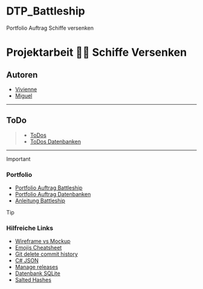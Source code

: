 # DTP_Battleship
Portfolio Auftrag Schiffe versenken


# Projektarbeit :ship::boom: Schiffe Versenken 
## Autoren
- [Vivienne](https://github.com/Vivienne-00)
- [Miguel](https://github.com/EMCninja3)

---
## ToDo
> - [ToDos](https://github.com/EMCninja3/DTP_Battleship/issues/7#issue-2070782625)
> - [ToDos Datenbanken](https://github.com/EMCninja3/DTP_Battleship/issues/58)
---

> [!IMPORTANT]
> ### Portfolio
> - [Portfolio Auftrag Battleship](Dokumente/PortfolioAuftrag/2023-02-11-OOP%20Blockwoche%20-%20Portfolioauftrag.pdf)
> - [Portfolio Auftrag Datenbanken](Dokumente/PortfolioAuftrag/2024-04-06-Portfolio%Auftrag%-%Modulgruppe%15%-%1.pdf)
> - [Anleitung Battleship](Dokumente/PortfolioAuftrag/2023-02-11-Portfolio%20Modulübergreifendes%20Projekt%20Battleship.pdf)

> [!TIP]
> ### Hilfreiche Links
> - [Wireframe vs Mockup](https://www.webschmoeker.de/webdesign/unterschied-wireframe-und-mockup/)
> - [Emojis Cheatsheet](https://github.com/ikatyang/emoji-cheat-sheet/blob/master/README.md)
> - [Git delete commit history](Dokumente/Anleitungen/git%20-%20how%20to%20delete%20all%20commit%20history%20in%20github_%20-%20Stack%20Overflow.pdf)
> - [C# JSON](https://csharp-hilfe.de/csharp-json/)
> - [Manage releases](https://docs.github.com/en/repositories/releasing-projects-on-github/managing-releases-in-a-repository)
> - [Datenbank SQLite](https://learn.microsoft.com/en-us/ef/core/get-started/overview/first-app?tabs=visual-studio)
> - [Salted Hashes](https://auth0.com/blog/adding-salt-to-hashing-a-better-way-to-store-passwords/)



